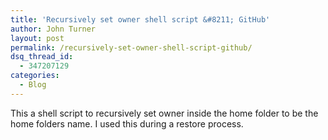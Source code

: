 ```yaml
---
title: 'Recursively set owner shell script &#8211; GitHub'
author: John Turner
layout: post
permalink: /recursively-set-owner-shell-script-github/
dsq_thread_id:
  - 347207129
categories:
  - Blog
---
```

This a shell script to recursively set owner inside the home folder to be the home folders name. I used this during a restore process.

<script src="https://gist.github.com/seedprod/837025.js"></script>
